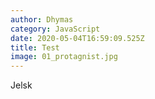```yaml
---
author: Dhymas
category: JavaScript
date: 2020-05-04T16:59:09.525Z
title: Test
image: 01_protagnist.jpg
---
```

Jelsk